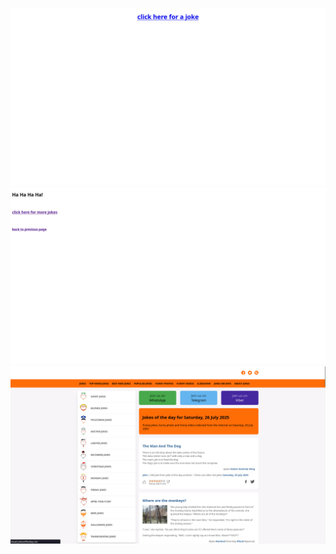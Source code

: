 ![picture](./Screenshot-2025-07-27_02:51:42.png)
![picture](./Screenshot-2025-07-27_02:51:56.png)
![picture](./Screenshot-2025-07-27_02:52:00.png)
